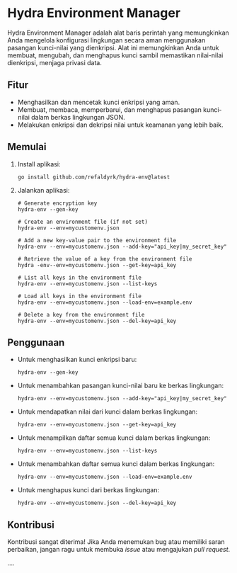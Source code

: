 
# Hydra Environment Manager

Hydra Environment Manager adalah alat baris perintah yang memungkinkan Anda mengelola konfigurasi lingkungan secara aman menggunakan pasangan kunci-nilai yang dienkripsi. Alat ini memungkinkan Anda untuk membuat, mengubah, dan menghapus kunci sambil memastikan nilai-nilai dienkripsi, menjaga privasi data.

## Fitur

- Menghasilkan dan mencetak kunci enkripsi yang aman.
- Membuat, membaca, memperbarui, dan menghapus pasangan kunci-nilai dalam berkas lingkungan JSON.
- Melakukan enkripsi dan dekripsi nilai untuk keamanan yang lebih baik.

## Memulai

1. Install aplikasi:

   ```shell
   go install github.com/refaldyrk/hydra-env@latest
   ```

2. Jalankan aplikasi:

   ```shell
   # Generate encryption key
   hydra-env --gen-key

   # Create an environment file (if not set)
   hydra-env --env=mycustomenv.json

   # Add a new key-value pair to the environment file
   hydra-env --env=mycustomenv.json --add-key="api_key|my_secret_key"

   # Retrieve the value of a key from the environment file
   hydra -env--env=mycustomenv.json --get-key=api_key

   # List all keys in the environment file
   hydra-env --env=mycustomenv.json --list-keys

   # Load all keys in the environment file
   hydra-env --env=mycustomenv.json --load-env=example.env

   # Delete a key from the environment file
   hydra-env --env=mycustomenv.json --del-key=api_key
   ```

## Penggunaan

- Untuk menghasilkan kunci enkripsi baru:

   ```shell
   hydra-env --gen-key
   ```

- Untuk menambahkan pasangan kunci-nilai baru ke berkas lingkungan:

   ```shell
   hydra-env --env=mycustomenv.json --add-key="api_key|my_secret_key"
   ```

- Untuk mendapatkan nilai dari kunci dalam berkas lingkungan:

   ```shell
   hydra-env --env=mycustomenv.json --get-key=api_key
   ```

- Untuk menampilkan daftar semua kunci dalam berkas lingkungan:

   ```shell
   hydra-env --env=mycustomenv.json --list-keys
   ```

- Untuk menambahkan daftar semua kunci dalam berkas lingkungan:

   ```shell
   hydra-env --env=mycustomenv.json --load-env=example.env
   ```

- Untuk menghapus kunci dari berkas lingkungan:

   ```shell
   hydra-env --env=mycustomenv.json --del-key=api_key
   ```

## Kontribusi

Kontribusi sangat diterima! Jika Anda menemukan bug atau memiliki saran perbaikan, jangan ragu untuk membuka *issue* atau mengajukan *pull request*.

....
